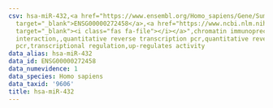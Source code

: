 ```yaml
---
csv: hsa-miR-432,<a href="https://www.ensembl.org/Homo_sapiens/Gene/Summary?db=core;g=ENSG00000272458"
  target="_blank">ENSG00000272458</a>,<a href="https://www.ncbi.nlm.nih.gov/pubmed/25280995"
  target="_blank"><i class="fas fa-file"></i></a>",chromatin immunoprecipitation assay,direct
  interaction,,quantitative reverse transcription pcr,quantitative reverse transcription
  pcr,transcriptional regulation,up-regulates activity
data_alias: hsa-miR-432
data_id: ENSG00000272458
data_numevidence: 1
data_species: Homo sapiens
data_taxid: '9606'
title: hsa-miR-432
---
```

